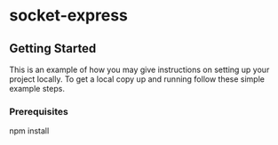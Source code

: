 # socket-express

<!-- GETTING STARTED -->
## Getting Started

This is an example of how you may give instructions on setting up your project locally.
To get a local copy up and running follow these simple example steps.

### Prerequisites

npm install

